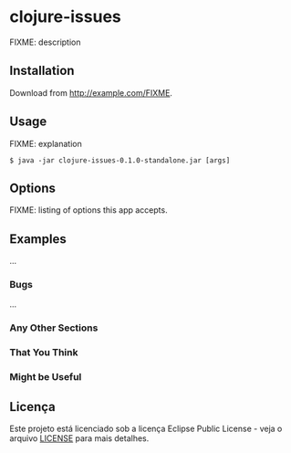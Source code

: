 # clojure-issues

FIXME: description

## Installation

Download from http://example.com/FIXME.

## Usage

FIXME: explanation

    $ java -jar clojure-issues-0.1.0-standalone.jar [args]

## Options

FIXME: listing of options this app accepts.

## Examples

...

### Bugs

...

### Any Other Sections
### That You Think
### Might be Useful

## Licença

Este projeto está licenciado sob a licença Eclipse Public License - veja o arquivo [LICENSE](LICENSE) para mais detalhes.
